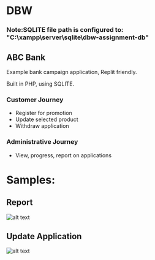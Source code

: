 # DBW

### Note:SQLITE file path is configured to: "C:\xampp\server\sqlite\dbw-assignment-db"

## ABC Bank
Example bank campaign application, Replit friendly.

Built in PHP, using SQLITE.


### Customer Journey
- Register for promotion
- Update selected product
- Withdraw application

### Administrative Journey
- View, progress, report on applications



# Samples:


## Report

![alt text](https://github.com/krlwshu/abcbank_replit/blob/main/report.png?raw=true)

## Update Application

![alt text](https://github.com/krlwshu/abcbank_replit/blob/main/custeditapp.png?raw=true)
